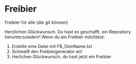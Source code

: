 # Freibier
Freibier für alle (die git können)

Herzlichen Glückwunsch. Du hast es geschafft, ein Repository herunterzuladen!!
Wenn du ein Freibier möchtest: 
1. Erstelle eine Datei mit FB_DeinName.txt
1. Schmeiß den Freibiergenerator an!
2. Herlichen Glückwunsch, du hast jetzt ein Freibier
